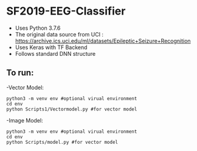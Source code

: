 # SF2019-EEG-Classifier

- Uses Python 3.7.6
- The original data source from UCI : https://archive.ics.uci.edu/ml/datasets/Epileptic+Seizure+Recognition
- Uses Keras with TF Backend 
- Follows standard DNN structure

## To run:

-Vector Model:

```
python3 -m venv env #optional virual environment
cd env
python Scripts1/Vectormodel.py #for vector model
```

-Image Model:

```
python3 -m venv env #optional virual environment
cd env
python Scripts/model.py #for vector model
```
